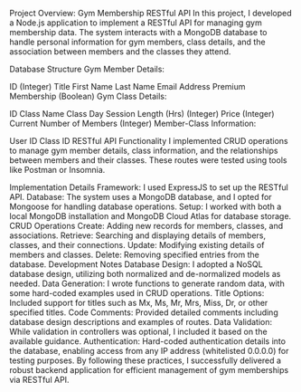 Project Overview: Gym Membership RESTful API
In this project, I developed a Node.js application to implement a RESTful API for managing gym membership data. The system interacts with a MongoDB database to handle personal information for gym members, class details, and the association between members and the classes they attend.

Database Structure
Gym Member Details:

ID (Integer)
Title
First Name
Last Name
Email Address
Premium Membership (Boolean)
Gym Class Details:

ID
Class Name
Class Day
Session Length (Hrs) (Integer)
Price (Integer)
Current Number of Members (Integer)
Member-Class Information:

User ID
Class ID
RESTful API Functionality
I implemented CRUD operations to manage gym member details, class information, and the relationships between members and their classes. These routes were tested using tools like Postman or Insomnia.

Implementation Details
Framework: I used ExpressJS to set up the RESTful API.
Database: The system uses a MongoDB database, and I opted for Mongoose for handling database operations.
Setup: I worked with both a local MongoDB installation and MongoDB Cloud Atlas for database storage.
CRUD Operations
Create: Adding new records for members, classes, and associations.
Retrieve: Searching and displaying details of members, classes, and their connections.
Update: Modifying existing details of members and classes.
Delete: Removing specified entries from the database.
Development Notes
Database Design: I adopted a NoSQL database design, utilizing both normalized and de-normalized models as needed.
Data Generation: I wrote functions to generate random data, with some hard-coded examples used in CRUD operations.
Title Options: Included support for titles such as Mx, Ms, Mr, Mrs, Miss, Dr, or other specified titles.
Code Comments: Provided detailed comments including database design descriptions and examples of routes.
Data Validation: While validation in controllers was optional, I included it based on the available guidance.
Authentication: Hard-coded authentication details into the database, enabling access from any IP address (whitelisted 0.0.0.0) for testing purposes.
By following these practices, I successfully delivered a robust backend application for efficient management of gym memberships via RESTful API.
